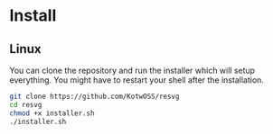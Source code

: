 # Install

## Linux

You can clone the repository and run the installer which will setup everything. You might have to restart your shell after the installation.

```sh
git clone https://github.com/KotwOSS/resvg
cd resvg
chmod +x installer.sh
./installer.sh
```
